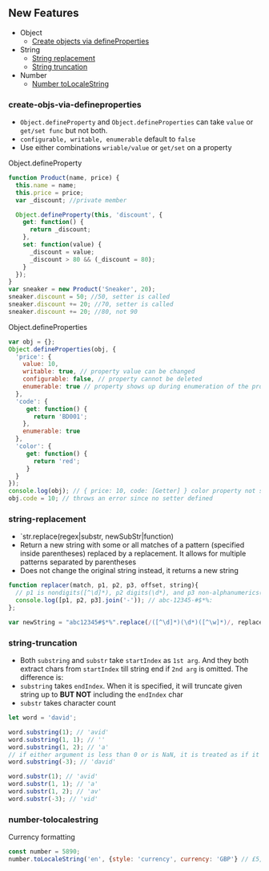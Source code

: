 ## New Features

* Object
  * [Create objects via defineProperties](#create-objs-via-defineproperties)
* String
  * [String replacement](#string-replacement)
  * [String truncation](#string-truncation)
* Number
  * [Number toLocaleString](#number-tolocalestring)

### create-objs-via-defineproperties
  * `Object.defineProperty` and `Object.defineProperties` can take `value` or `get/set func` but not both.
  * `configurable, writable, enumerable` default to `false`
  * Use either combinations `wriable/value` or `get/set` on a property

Object.defineProperty
```js
function Product(name, price) {
  this.name = name;
  this.price = price;
  var _discount; //private member

  Object.defineProperty(this, 'discount', {
    get: function() {
      return _discount;
    },
    set: function(value) {
      _discount = value;
      _discount > 80 && (_discount = 80);
    }
  });
}
var sneaker = new Product('Sneaker', 20);
sneaker.discount = 50; //50, setter is called
sneaker.discount += 20; //70, setter is called
sneaker.discount += 20; //80, not 90
```

Object.defineProperties
```js
var obj = {};
Object.defineProperties(obj, {
  'price': {
    value: 10,
    writable: true, // property value can be changed
    configurable: false, // property cannot be deleted
    enumerable: true // property shows up during enumeration of the properties like 
  },
  'code': {
     get: function() {
       return 'BD001';
    },
    enumerable: true
  },
  'color': {
     get: function() {
       return 'red';
     }  
  }
});
console.log(obj); // { price: 10, code: [Getter] } color property not show up since it is not enumerable
obj.code = 10; // throws an error since no setter defined
```
### string-replacement
  * `str.replace(regex|substr, newSubStr|function)
  * Return a new string with some or all matches of a pattern (specified inside parentheses) replaced by a replacement. It allows for    multiple patterns separated by parentheses
  * Does not change the original string instead, it returns a new string

```js
function replacer(match, p1, p2, p3, offset, string){
  // p1 is nondigits([^\d]*), p2 digits(\d*), and p3 non-alphanumerics([^\w]*)
  console.log([p1, p2, p3].join('-')); // abc-12345-#$*%:
};

var newString = "abc12345#$*%".replace(/([^\d]*)(\d*)([^\w]*)/, replacer);
```

### string-truncation
  * Both `substring` and `substr` take `startIndex` as `1st arg`. And they both extract chars from `startIndex` till string end if `2nd arg` is omitted. 
  The difference is:
  * `substring` takes `endIndex`. When it is specified, it will truncate given string up to **BUT NOT** including the `endIndex` char
  * `substr` takes character count

```js
let word = 'david';

word.substring(1); // 'avid'
word.substring(1, 1); // ''
word.substring(1, 2); // 'a'
// if either argument is less than 0 or is NaN, it is treated as if it were 0
word.substring(-3); // 'david'

word.substr(1); // 'avid'
word.substr(1, 1); // 'a'
word.substr(1, 2); // 'av'
word.substr(-3); // 'vid'
```
  
### number-tolocalestring
Currency formatting
```js
const number = 5890;
number.toLocaleString('en', {style: 'currency', currency: 'GBP'} // £5,890.00
```






